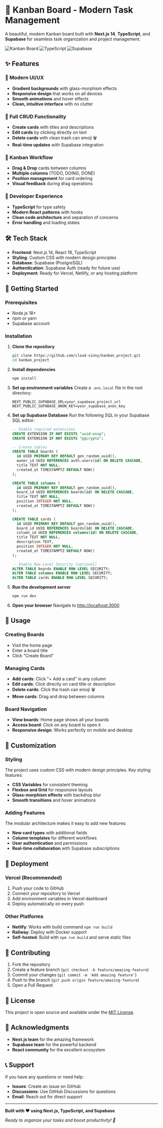 # 🎯 Kanban Board - Modern Task Management

A beautiful, modern Kanban board built with **Next.js 14**, **TypeScript**, and **Supabase** for seamless task organization and project management.

![Kanban Board](https://img.shields.io/badge/Next.js-14.0.4-black?style=for-the-badge&logo=next.js)
![TypeScript](https://img.shields.io/badge/TypeScript-5.0-blue?style=for-the-badge&logo=typescript)
![Supabase](https://img.shields.io/badge/Supabase-2.38.4-green?style=for-the-badge&logo=supabase)

## ✨ Features

### 🎨 **Modern UI/UX**
- **Gradient backgrounds** with glass-morphism effects
- **Responsive design** that works on all devices
- **Smooth animations** and hover effects
- **Clean, intuitive interface** with no clutter

### 🚀 **Full CRUD Functionality**
- **Create cards** with titles and descriptions
- **Edit cards** by clicking directly on text
- **Delete cards** with clean trash can emoji 🗑️
- **Real-time updates** with Supabase integration

### 🎯 **Kanban Workflow**
- **Drag & Drop** cards between columns
- **Multiple columns** (TODO, DOING, DONE)
- **Position management** for card ordering
- **Visual feedback** during drag operations

### 🔧 **Developer Experience**
- **TypeScript** for type safety
- **Modern React patterns** with hooks
- **Clean code architecture** and separation of concerns
- **Error handling** and loading states

## 🛠️ Tech Stack

- **Frontend**: Next.js 14, React 18, TypeScript
- **Styling**: Custom CSS with modern design principles
- **Database**: Supabase (PostgreSQL)
- **Authentication**: Supabase Auth (ready for future use)
- **Deployment**: Ready for Vercel, Netlify, or any hosting platform

## 🚀 Getting Started

### Prerequisites
- Node.js 18+ 
- npm or yarn
- Supabase account

### Installation

1. **Clone the repository**
   ```bash
   git clone https://github.com/cloud-vinny/kanban_project.git
   cd kanban_project
   ```

2. **Install dependencies**
   ```bash
   npm install
   ```

3. **Set up environment variables**
   Create a `.env.local` file in the root directory:
   ```env
   NEXT_PUBLIC_SUPABASE_URL=your_supabase_project_url
   NEXT_PUBLIC_SUPABASE_ANON_KEY=your_supabase_anon_key
   ```

4. **Set up Supabase Database**
   Run the following SQL in your Supabase SQL editor:
   ```sql
   -- Enable required extensions
   CREATE EXTENSION IF NOT EXISTS "uuid-ossp";
   CREATE EXTENSION IF NOT EXISTS "pgcrypto";

   -- Create tables
   CREATE TABLE boards (
     id UUID PRIMARY KEY DEFAULT gen_random_uuid(),
     owner_id UUID REFERENCES auth.users(id) ON DELETE CASCADE,
     title TEXT NOT NULL,
     created_at TIMESTAMPTZ DEFAULT NOW()
   );

   CREATE TABLE columns (
     id UUID PRIMARY KEY DEFAULT gen_random_uuid(),
     board_id UUID REFERENCES boards(id) ON DELETE CASCADE,
     title TEXT NOT NULL,
     position INTEGER NOT NULL,
     created_at TIMESTAMPTZ DEFAULT NOW()
   );

   CREATE TABLE cards (
     id UUID PRIMARY KEY DEFAULT gen_random_uuid(),
     board_id UUID REFERENCES boards(id) ON DELETE CASCADE,
     column_id UUID REFERENCES columns(id) ON DELETE CASCADE,
     title TEXT NOT NULL,
     description TEXT,
     position INTEGER NOT NULL,
     created_at TIMESTAMPTZ DEFAULT NOW()
   );

   -- Enable Row Level Security (optional)
   ALTER TABLE boards ENABLE ROW LEVEL SECURITY;
   ALTER TABLE columns ENABLE ROW LEVEL SECURITY;
   ALTER TABLE cards ENABLE ROW LEVEL SECURITY;
   ```

5. **Run the development server**
   ```bash
   npm run dev
   ```

6. **Open your browser**
   Navigate to [http://localhost:3000](http://localhost:3000)

## 📱 Usage

### Creating Boards
- Visit the home page
- Enter a board title
- Click "Create Board"

### Managing Cards
- **Add cards**: Click "+ Add a card" in any column
- **Edit cards**: Click directly on card title or description
- **Delete cards**: Click the trash can emoji 🗑️
- **Move cards**: Drag and drop between columns

### Board Navigation
- **View boards**: Home page shows all your boards
- **Access board**: Click on any board to open it
- **Responsive design**: Works perfectly on mobile and desktop

## 🎨 Customization

### Styling
The project uses custom CSS with modern design principles. Key styling features:
- **CSS Variables** for consistent theming
- **Flexbox and Grid** for responsive layouts
- **Glass-morphism effects** with backdrop blur
- **Smooth transitions** and hover animations

### Adding Features
The modular architecture makes it easy to add new features:
- **New card types** with additional fields
- **Column templates** for different workflows
- **User authentication** and permissions
- **Real-time collaboration** with Supabase subscriptions

## 🚀 Deployment

### Vercel (Recommended)
1. Push your code to GitHub
2. Connect your repository to Vercel
3. Add environment variables in Vercel dashboard
4. Deploy automatically on every push

### Other Platforms
- **Netlify**: Works with build command `npm run build`
- **Railway**: Deploy with Docker support
- **Self-hosted**: Build with `npm run build` and serve static files

## 🤝 Contributing

1. Fork the repository
2. Create a feature branch (`git checkout -b feature/amazing-feature`)
3. Commit your changes (`git commit -m 'Add amazing feature'`)
4. Push to the branch (`git push origin feature/amazing-feature`)
5. Open a Pull Request

## 📄 License

This project is open source and available under the [MIT License](LICENSE).

## 🙏 Acknowledgments

- **Next.js team** for the amazing framework
- **Supabase team** for the powerful backend
- **React community** for the excellent ecosystem

## 📞 Support

If you have any questions or need help:
- **Issues**: Create an issue on GitHub
- **Discussions**: Use GitHub Discussions for questions
- **Email**: Reach out for direct support

---

**Built with ❤️ using Next.js, TypeScript, and Supabase**

*Ready to organize your tasks and boost productivity! 🚀*
